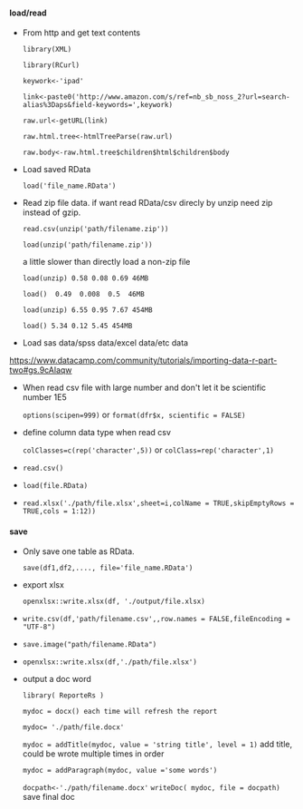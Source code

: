 #### load/read

* From http and get text contents

  `library(XML)`
	
  `library(RCurl)`
	
  `keywork<-'ipad'`

  `link<-paste0('http://www.amazon.com/s/ref=nb_sb_noss_2?url=search-alias%3Daps&field-keywords=',keywork)`
	
  `raw.url<-getURL(link)`
	
  `raw.html.tree<-htmlTreeParse(raw.url)`
	
  `raw.body<-raw.html.tree$children$html$children$body`

* Load saved RData

  `load('file_name.RData')`

* Read zip file data. if want read RData/csv direcly by unzip need zip instead of gzip.

  `read.csv(unzip('path/filename.zip'))`

  `load(unzip('path/filename.zip'))`
  
  a little slower than directly load a non-zip file

  `load(unzip) 0.58 0.08 0.69 46MB`

  `load()  0.49  0.008  0.5  46MB`

  `load(unzip) 6.55 0.95 7.67 454MB`

  `load() 5.34 0.12 5.45 454MB`
  
* Load sas data/spss data/excel data/etc data

 https://www.datacamp.com/community/tutorials/importing-data-r-part-two#gs.9cAlaqw

* When read csv file with large number and don't let it be scientific number 1E5

  `options(scipen=999)` or `format(dfr$x, scientific = FALSE)`

* define column data type when read csv

  `colClasses=c(rep('character',5))` or `colClass=rep('character',1)`

* `read.csv()`

* `load(file.RData)`

* `read.xlsx('./path/file.xlsx',sheet=i,colName = TRUE,skipEmptyRows = TRUE,cols = 1:12))`
  
#### save

* Only save one table as RData. 
  
  `save(df1,df2,...., file='file_name.RData')`

* export xlsx

  `openxlsx::write.xlsx(df, './output/file.xlsx)`
  
* `write.csv(df,'path/filename.csv',,row.names = FALSE,fileEncoding = "UTF-8")`

* `save.image("path/filename.RData")`

* `openxlsx::write.xlsx(df,'./path/file.xlsx')`

* output a doc word

  `library( ReporteRs )`

  `mydoc = docx() each time will refresh the report`

  `mydoc= './path/file.docx'`

  `mydoc = addTitle(mydoc, value = 'string title', level = 1)` add title, could be wrote multiple times in order

  `mydoc = addParagraph(mydoc, value ='some words')`

  `docpath<-'./path/filename.docx'` `writeDoc( mydoc, file = docpath)`  save final doc